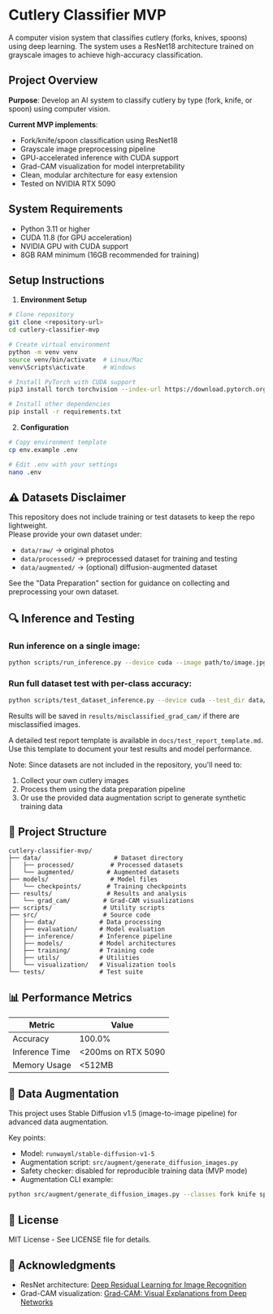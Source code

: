 # Cutlery Classifier MVP

A computer vision system that classifies cutlery (forks, knives, spoons) using deep learning. The system uses a ResNet18 architecture trained on grayscale images to achieve high-accuracy classification.

## Project Overview

**Purpose**: Develop an AI system to classify cutlery by type (fork, knife, or spoon) using computer vision.

**Current MVP implements**:

- Fork/knife/spoon classification using ResNet18
- Grayscale image preprocessing pipeline
- GPU-accelerated inference with CUDA support
- Grad-CAM visualization for model interpretability
- Clean, modular architecture for easy extension
- Tested on NVIDIA RTX 5090

## System Requirements

- Python 3.11 or higher
- CUDA 11.8 (for GPU acceleration)
- NVIDIA GPU with CUDA support
- 8GB RAM minimum (16GB recommended for training)

## Setup Instructions

1. **Environment Setup**

```bash
# Clone repository
git clone <repository-url>
cd cutlery-classifier-mvp

# Create virtual environment
python -m venv venv
source venv/bin/activate  # Linux/Mac
venv\Scripts\activate     # Windows

# Install PyTorch with CUDA support
pip3 install torch torchvision --index-url https://download.pytorch.org/whl/cu118

# Install other dependencies
pip install -r requirements.txt
```

2. **Configuration**

```bash
# Copy environment template
cp env.example .env

# Edit .env with your settings
nano .env
```

## ⚠️ Datasets Disclaimer

This repository does not include training or test datasets to keep the repo lightweight.  
Please provide your own dataset under:

- `data/raw/` → original photos
- `data/processed/` → preprocessed dataset for training and testing
- `data/augmented/` → (optional) diffusion-augmented dataset

See the "Data Preparation" section for guidance on collecting and preprocessing your own dataset.

## 🔍 Inference and Testing

### Run inference on a single image:

```bash
python scripts/run_inference.py --device cuda --image path/to/image.jpg --grad-cam
```

### Run full dataset test with per-class accuracy:

```bash
python scripts/test_dataset_inference.py --device cuda --test_dir data/processed/test --save-misclassified
```

Results will be saved in `results/misclassified_grad_cam/` if there are misclassified images.

A detailed test report template is available in `docs/test_report_template.md`. Use this template to document your test results and model performance.

Note: Since datasets are not included in the repository, you'll need to:

1. Collect your own cutlery images
2. Process them using the data preparation pipeline
3. Or use the provided data augmentation script to generate synthetic training data

## 📁 Project Structure

```
cutlery-classifier-mvp/
├── data/                    # Dataset directory
│   ├── processed/          # Processed datasets
│   └── augmented/         # Augmented datasets
├── models/                 # Model files
│   └── checkpoints/       # Training checkpoints
├── results/               # Results and analysis
│   └── grad_cam/         # Grad-CAM visualizations
├── scripts/              # Utility scripts
├── src/                  # Source code
│   ├── data/            # Data processing
│   ├── evaluation/      # Model evaluation
│   ├── inference/       # Inference pipeline
│   ├── models/          # Model architectures
│   ├── training/        # Training code
│   ├── utils/           # Utilities
│   └── visualization/   # Visualization tools
└── tests/               # Test suite
```

## 📊 Performance Metrics

| Metric         | Value              |
| -------------- | ------------------ |
| Accuracy       | 100.0%             |
| Inference Time | <200ms on RTX 5090 |
| Memory Usage   | <512MB             |

## 🔄 Data Augmentation

This project uses Stable Diffusion v1.5 (image-to-image pipeline) for advanced data augmentation.

Key points:

- Model: `runwayml/stable-diffusion-v1-5`
- Augmentation script: `src/augment/generate_diffusion_images.py`
- Safety checker: disabled for reproducible training data (MVP mode)
- Augmentation CLI example:

```bash
python src/augment/generate_diffusion_images.py --classes fork knife spoon
```

## 📜 License

MIT License - See LICENSE file for details.

## 🙏 Acknowledgments

- ResNet architecture: [Deep Residual Learning for Image Recognition](https://arxiv.org/abs/1512.03385)
- Grad-CAM visualization: [Grad-CAM: Visual Explanations from Deep Networks](https://arxiv.org/abs/1610.02391)

```

```
